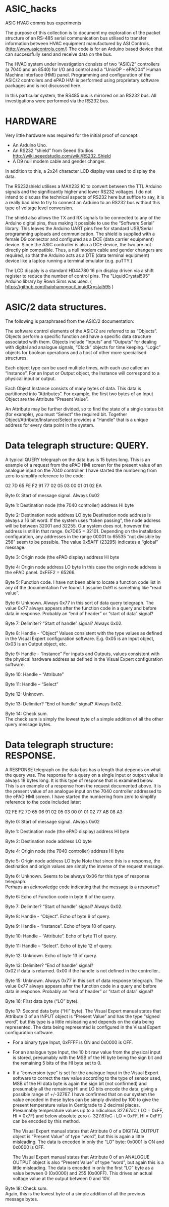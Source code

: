 # ASIC_hacks
ASIC HVAC comms bus experiments

The purpose of this collection is to document my exploration of the packet structure of an RS-485 serial communication bus utilised to transfer information between HVAC equipment manufactured by ASI Controls. (http://www.asicontrols.com/) 
The code is for an Arduino based device that can successfully send and receive data on the bus.

The HVAC system under investigation consists of two “ASIC/2” controllers (a 7040 and an 8540) for I/O and control and a “UnioOP - ePAD04” Human Machine Interface (HMI) panel. Programming and configuration of the ASIC/2 controllers and ePAD HMI is performed using proprietary software packages and is not discussed here.

In this particular system, the RS485 bus is mirrored on an RS232 bus.  All investigations were performed via the RS232 bus.

# HARDWARE
Very little hardware was required for the initial proof of concept:
- An Arduino Uno.
- An RS232 “shield” from Seeed Studios http://wiki.seeedstudio.com/wiki/RS232_Shield
- A D9 null modem cable and gender changer.

In addition to this, a 2x24 character LCD display was used to display the data.

The RS232shield utilises a MAX232 IC to convert between the TTL Arduino signals and the significantly higher and lower RS232 voltages. I do not intend to discuss the technical aspects of RS232 here but suffice to say, it is a really bad idea to try to connect an Arduino to an RS232 bus without this type of voltage level conversion.

The shield also allows the TX and RX signals to be connected to any of the Arduino digital pins, thus making it possible to use the “Software Serial” library.  This leaves the Arduino UART pins free for standard USB/Serial programming uploads and communication.
The shield is supplied with a female D9 connector and configured as a DCE (data carrier equipment) device. 
Since the ASIC controller is also a DCE device, the two are not directly pin compatible. Thus, a null modem cable and gender changers are required, so that the Arduino acts as a DTE (data terminal equipment) device like a laptop running a terminal emulator (e.g. puTTY.)

The LCD dispaly is a standard HD44780 16 pin display driven via a shift register to reduce the number of control pins.  The "LiquidCrystal595" Arduino library by Rown Sims was used. ( https://github.com/haiphamngoc/LiquidCrystal595 )  

# ASIC/2 data structures.
The following is paraphrased from the ASIC/2 documentation:

The software control elements of the ASIC/2 are referred to as “Objects”.  Objects perform a specific function and have a specific data structure associated with them.  Objects include “Inputs” and “Outputs” for dealing with digital and analogue signals, “Clock” objects for time keeping. “Logic” objects for boolean operations and a host of other more specialised structures.

Each object type can be used multiple times, with each use called an “Instance”.  For an Input or Output object, the Instance will correspond to a physical input or output.

Each Object Instance consists of many bytes of data. This data is partitioned into “Attributes”.  For example, the first two bytes of an Input Object are the Attribute “Present Value”.

An Attribute may be further divided, so to find the state of a single status bit (for example), you must “Select” the required bit.
Together Object/Attribute/Instance/Select provides a “Handle” that is a unique address for every data point in the system.

# Data telegraph structure: QUERY.
A typical QUERY telegraph on the data bus is 15 bytes long.  This is an example of a request from the ePAD HMI screen for the present value of an analogue input on the 7040 controller.  I have started the numbering from zero to simplify reference to the code:

02 7D 65 FE F2 91 77 02 05 03 00 01 01 02 EA 

Byte 0: Start of message signal. Always 0x02

Byte 1: Destination node (the 7040 controller) address HI byte

Byte 2: Destination node address LO byte
  Destination node address is always a 16 bit word.  If the system uses “token passing”, the node address will be between 32001 and 32255. Our system does not, however the address is still in that range. 0x7D65  = 32101.  Depending on the installation configuration, any addresses in the range 00001 to 65535 “not divisible by 256” seem to be possible.  The value 0x5AFF  (23295) indicates a “global” message. 

Byte 3: Origin node (the ePAD display) address HI byte

Byte 4: Origin node address LO byte
	In this case the origin node address is the ePAD panel. 0xFEF2 = 65266.

Byte 5: Function code. 
  I have not been able to locate a function code list in any of the documentation I’ve found.  I assume 0x91 is something like “read value”.

Byte 6: Unknown.  Always 0x77 in this sort of data query telegraph.
  The value 0x77 always appears after the function code in a query and before data in response.  Probably an “end of header” or “start of data” signal?

Byte 7: Delimiter?  “Start of handle” signal?  Always 0x02.

Byte 8: Handle - “Object”
  Values consistent with the type values as defined in the Visual Expert configuration software.  E.g. 0x05 is an Input object, 0x03 is an Output object, etc.

Byte 9: Handle - “Instance” 
  For inputs and Outputs, values consistent with the physical hardware address as defined in the Visual Expert configuration software.

Byte 10: Handle – “Attribute” 

Byte 11: Handle – “Select” 

Byte 12: Unknown. 

Byte 13: Delimiter?  “End of handle” signal?  Always 0x02.

Byte 14: Check sum.  
  The check sum is simply the lowest byte of a simple addition of all the other query message bytes.

# Data telegraph structure: RESPONSE.
A RESPONSE telegraph on the data bus has a length that depends on what the query was.  The response for a query on a single input or output value is always 18 bytes long.  It is this type of response that is examined below.  
This is an example of a response from the request documented above.  It is the present value of an analogue input on the 7040 controller addressed to the ePAD HMI screen.  I have started the numbering from zero to simplify reference to the code included later:

02 FE F2 7D 65 06 91 02 05 03 00 01 01 02 77 AB 08 A3

Byte 0: Start of message signal. Always 0x02

Byte 1: Destination node (the ePAD display) address HI byte

Byte 2: Destination node address LO byte

Byte 4: Origin node (the 7040 controller) address HI byte

Byte 5: Origin node address LO byte
  Note that since this is a response, the destination and origin values are simply the inverse of the request message.

Byte 6: Unknown. Seems to be always 0x06 for this type of response telegraph.  
  Perhaps an acknowledge code indicating that the message is a response?  

Byte 6: Echo of Function code in byte 6 of the query. 

Byte 7: Delimiter?  “Start of handle” signal?  Always 0x02.

Byte 8: Handle - “Object”. Echo of byte 9 of query.

Byte 9: Handle - “Instance”. Echo of byte 10 of query. 

Byte 10: Handle – “Attribute”. Echo of byte 11 of query. 

Byte 11: Handle – “Select”. Echo of byte 12 of query. 

Byte 12: Unknown. Echo of byte 13 of query.

Byte 13: Delimiter?  “End of handle” signal?  
0x02 if data is returned. 0x00 if the handle is not defined in the controller..

Byte 15: Unknown.  Always 0x77 in this sort of data response telegraph.
  The value 0x77 always appears after the function code in a query and before data in response.  Probably an “end of header” or “start of data” signal?

Byte 16: First data byte (“LO” byte).

Byte 17: Second data byte (“HI” byte).
  The Visual Expert manual states that Attribute 0 of an INPUT object is “Present Value” and has the type “signed word”, but this type is a little misleading and depends on the data being represented.  The data being represented is configured in the Visual Expert configuration software.

- For a binary type Input, 0xFFFF is ON and 0x0000 is OFF. 
- For an analogue type Input, the 10 bit raw value from the physical input is stored, presumably with the MSB of the HI byte being the sign bit and the remaining 5 bits of the HI byte set to 0.
- If a “conversion type” is set for the analogue Input in the Visual Expert software to correct the raw value according to the type of sensor used, MSB of the HI data byte is again the sign bit (not confirmed) and presumably all the remaining HI and LO bits encode the data, giving a possible range of +/-32767.  I have confirmed that on our system the value encoded in these bytes can be simply divided by 100 to give the present temperature value in Centigrade to 2 decimal places. Presumably temperature values up to a ridiculous  327.67oC ( LO = 0xFF, HI = 0x7F) and below absolute zero (- 327.67oC : LO = 0xFF, HI = 0xFF) can be encoded by this method.

  The Visual Expert manual states that Attribute 0 of a DIGITAL OUTPUT object is “Present Value” of type “word”, but this is again a little misleading. The data is encoded in only the “LO” byte: 0x0001 is ON and 0x0000 is OFF. 

  The Visual Expert manual states that Attribute 0 of an ANALOGUE OUTPUT object is also “Present Value” of type “word”, but again this is a little misleading. The data is encoded in only the first “LO” byte as a value between 0 (0x0000) and 255 (0x00FF).  This drives an actual voltage value at the output between 0 and 10V.

Byte 18: Check sum.  
  Again, this is the lowest byte of a simple addition of all the previous message bytes.

